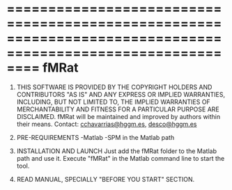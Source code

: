 
============================================================================================================
	fMRat
============================================================================================================

1.	THIS SOFTWARE IS PROVIDED BY THE COPYRIGHT HOLDERS AND CONTRIBUTORS "AS IS" 
	AND ANY EXPRESS OR IMPLIED WARRANTIES, INCLUDING, BUT NOT LIMITED TO, THE 
	IMPLIED WARRANTIES OF MERCHANTABILITY AND FITNESS FOR A PARTICULAR PURPOSE 
	ARE DISCLAIMED. 
	fMRat will be maintained and improved by authors within their means.
	Contact: cchavarrias@hggm.es, desco@hggm.es
	
2.	PRE-REQUIREMENTS
	-Matlab
	-SPM in the Matlab path

3.	INSTALLATION AND LAUNCH
	Just add the fMRat folder to the Matlab path and use it. Execute "fMRat" in the Matlab command line to start the tool.
	
4.	READ MANUAL, SPECIALLY "BEFORE YOU START" SECTION.	

